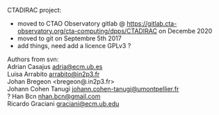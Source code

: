 CTADIRAC project:
* moved to CTAO Observatory gitlab @ https://gitlab.cta-observatory.org/cta-computing/dpps/CTADIRAC on Decembe 2020
* moved to git on Septembre 5th 2017
* add things, need add a licence GPLv3 ?

Authors from svn:<br>
Adrian Casajus <adria@ecm.ub.es> <br>
Luisa Arrabito <arrabito@in2p3.fr> <br>
Johan Bregeon <bregeon@.in2p3.fr> <br>
Johann Cohen Tanugi <johann.cohen-tanugi@umontpellier.fr> <br>
? Han Bcn <nhan.bcn@gmail.com> <br>
Ricardo Graciani <graciani@ecm.ub.edu> <br>

